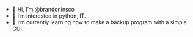 - 👋 Hi, I’m @brandoninsco
- 👀 I’m interested in python, IT. 
- 🌱 I’m currently learning how to make a backup program with a simple GUI

